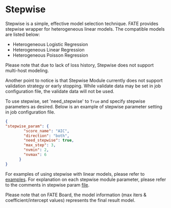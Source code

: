 # Stepwise

Stepwise is a simple, effective model selection technique. FATE provides stepwise wrapper for heterogeneous linear models. The compatible models are listed below:

- Heterogeneous Logistic Regression
- Heterogeneous Linear Regression
- Heterogeneous Poisson Regression 

Please note that due to lack of loss history, Stepwise does not support multi-host modeling. 

Another point to notice is that Stepwise Module currently does not support validation strategy or early stopping. While validate data may be set in job configuration file, the validate data will not be used.

To use stepwise, set 'need_stepwise' to `True` and specify stepwise parameters as desired. Below is an example of stepwise parameter setting in job configuration file.

```json
{
"stepwise_param": {
        "score_name": "AIC",
        "direction": "both",
        "need_stepwise": true,
        "max_step": 3,
        "nvmin": 2,
        "nvmax": 6
      }
}
``` 

For examples of using stepwise with linear models, please refer to [examples](../../../examples/federatedml-1.x-examples/hetero_stepwise). For explanation on each stepwise module parameter, please refer to the comments in stepwise param [file](../../param/stepwise_param.py).

Please note that on FATE Board, the model information (max iters & coefficient/intercept values) represents the final result model. 